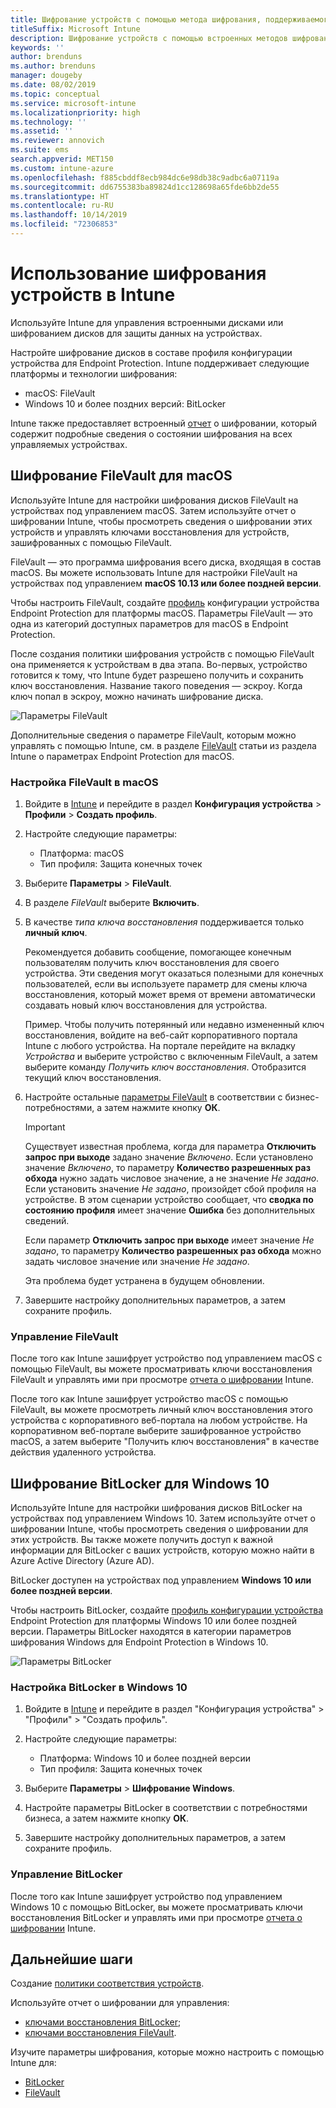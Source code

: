 ```yaml
---
title: Шифрование устройств с помощью метода шифрования, поддерживаемого платформой
titleSuffix: Microsoft Intune
description: Шифрование устройств с помощью встроенных методов шифрования, таких как BitLocker или FileVault, и управление ключами восстановления для этих зашифрованных устройств с помощью портала Intune.
keywords: ''
author: brenduns
ms.author: brenduns
manager: dougeby
ms.date: 08/02/2019
ms.topic: conceptual
ms.service: microsoft-intune
ms.localizationpriority: high
ms.technology: ''
ms.assetid: ''
ms.reviewer: annovich
ms.suite: ems
search.appverid: MET150
ms.custom: intune-azure
ms.openlocfilehash: f885cbddf8ecb984dc6e98db38c9adbc6a07119a
ms.sourcegitcommit: dd6755383ba89824d1cc128698a65fde6bb2de55
ms.translationtype: HT
ms.contentlocale: ru-RU
ms.lasthandoff: 10/14/2019
ms.locfileid: "72306853"
---
```

# <a name="use-device-encryption-with-intune"></a>Использование шифрования устройств в Intune  

Используйте Intune для управления встроенными дисками или шифрованием дисков для защиты данных на устройствах.  

Настройте шифрование дисков в составе профиля конфигурации устройства для Endpoint Protection. Intune поддерживает следующие платформы и технологии шифрования:  
- macOS: FileVault   
- Windows 10 и более поздних версий: BitLocker  

Intune также предоставляет встроенный [отчет](encryption-monitor.md) о шифровании, который содержит подробные сведения о состоянии шифрования на всех управляемых устройствах.  

## <a name="filevault-encryption-for-macos"></a>Шифрование FileVault для macOS  

Используйте Intune для настройки шифрования дисков FileVault на устройствах под управлением macOS. Затем используйте отчет о шифровании Intune, чтобы просмотреть сведения о шифровании этих устройств и управлять ключами восстановления для устройств, зашифрованных с помощью FileVault.  

FileVault — это программа шифрования всего диска, входящая в состав macOS. Вы можете использовать Intune для настройки FileVault на устройствах под управлением **macOS 10.13 или более поздней версии**.  

Чтобы настроить FileVault, создайте [профиль](../configuration/device-profile-create.md) конфигурации устройства Endpoint Protection для платформы macOS. Параметры FileVault — это одна из категорий доступных параметров для macOS в Endpoint Protection.  

После создания политики шифрования устройств с помощью FileVault она применяется к устройствам в два этапа. Во-первых, устройство готовится к тому, что Intune будет разрешено получить и сохранить ключ восстановления. Название такого поведения — эскроу. Когда ключ попал в эскроу, можно начинать шифрование диска.

![Параметры FileVault](./media/encrypt-devices/filevault-settings.png)

Дополнительные сведения о параметре FileVault, которым можно управлять с помощью Intune, см. в разделе [FileVault](endpoint-protection-macos.md#filevault) статьи из раздела Intune о параметрах Endpoint Protection для macOS.  

### <a name="how-to-configure-macos-filevault"></a>Настройка FileVault в macOS 

1. Войдите в [Intune](https://go.microsoft.com/fwlink/?linkid=2090973) и перейдите в раздел **Конфигурация устройства** > **Профили** > **Создать профиль**.  

2. Настройте следующие параметры:  

   - Платформа: macOS  
   - Тип профиля: Защита конечных точек  

3. Выберите **Параметры** > **FileVault**.  

4. В разделе *FileVault* выберите **Включить**.  

5. В качестве *типа ключа восстановления* поддерживается только **личный ключ**.  

   Рекомендуется добавить сообщение, помогающее конечным пользователям получить ключ восстановления для своего устройства. Эти сведения могут оказаться полезными для конечных пользователей, если вы используете параметр для смены ключа восстановления, который может время от времени автоматически создавать новый ключ восстановления для устройства.  

   Пример. Чтобы получить потерянный или недавно измененный ключ восстановления, войдите на веб-сайт корпоративного портала Intune с любого устройства. На портале перейдите на вкладку *Устройства* и выберите устройство с включенным FileVault, а затем выберите команду *Получить ключ восстановления*. Отобразится текущий ключ восстановления.  

6. Настройте остальные [параметры FileVault](endpoint-protection-macos.md#filevault) в соответствии с бизнес-потребностями, а затем нажмите кнопку **ОК**.  

   > [!IMPORTANT]  
   > Существует известная проблема, когда для параметра **Отключить запрос при выходе** задано значение *Включено*. Если установлено значение *Включено*, то параметру **Количество разрешенных раз обхода** нужно задать числовое значение, а не значение *Не задано*. Если установить значение *Не задано*, произойдет сбой профиля на устройстве. В этом сценарии устройство сообщает, что **сводка по состоянию профиля** имеет значение **Ошибка** без дополнительных сведений.
   > 
   > Если параметр **Отключить запрос при выходе** имеет значение *Не задано*, то параметру **Количество разрешенных раз обхода** можно задать числовое значение или значение *Не задано*.  
   > 
   > Эта проблема будет устранена в будущем обновлении. 

7. Завершите настройку дополнительных параметров, а затем сохраните профиль.  

### <a name="manage-filevault"></a>Управление FileVault  

После того как Intune зашифрует устройство под управлением macOS с помощью FileVault, вы можете просматривать ключи восстановления FileVault и управлять ими при просмотре [отчета о шифровании](encryption-monitor.md) Intune.  

После того как Intune зашифрует устройство macOS с помощью FileVault, вы можете просмотреть личный ключ восстановления этого устройства с корпоративного веб-портала на любом устройстве. На корпоративном веб-портале выберите зашифрованное устройство macOS, а затем выберите "Получить ключ восстановления" в качестве действия удаленного устройства. 

## <a name="bitlocker-encryption-for-windows-10"></a>Шифрование BitLocker для Windows 10  

Используйте Intune для настройки шифрования дисков BitLocker на устройствах под управлением Windows 10. Затем используйте отчет о шифровании Intune, чтобы просмотреть сведения о шифровании для этих устройств. Вы также можете получить доступ к важной информации для BitLocker с ваших устройств, которую можно найти в Azure Active Directory (Azure AD).  

BitLocker доступен на устройствах под управлением **Windows 10 или более поздней версии**.  

Чтобы настроить BitLocker, создайте [профиль конфигурации устройства](../configuration/device-profile-create.md) Endpoint Protection для платформы Windows 10 или более поздней версии. Параметры BitLocker находятся в категории параметров шифрования Windows для Endpoint Protection в Windows 10.    

![Параметры BitLocker](./media/encrypt-devices/bitlocker-settings.png) 

### <a name="how-to-configure-windows-10-bitlocker"></a>Настройка BitLocker в Windows 10  

1. Войдите в [Intune](https://go.microsoft.com/fwlink/?linkid=2090973) и перейдите в раздел "Конфигурация устройства" > "Профили" > "Создать профиль".  

2. Настройте следующие параметры:  
   - Платформа: Windows 10 и более поздней версии  
   - Тип профиля: Защита конечных точек  

3. Выберите **Параметры** > **Шифрование Windows**.

4. Настройте параметры BitLocker в соответствии с потребностями бизнеса, а затем нажмите кнопку **ОК**.  

5. Завершите настройку дополнительных параметров, а затем сохраните профиль.  

### <a name="manage-bitlocker"></a>Управление BitLocker  

После того как Intune зашифрует устройство под управлением Windows 10 с помощью BitLocker, вы можете просматривать ключи восстановления BitLocker и управлять ими при просмотре [отчета о шифровании](encryption-monitor.md) Intune.  

## <a name="next-steps"></a>Дальнейшие шаги  

Создание [политики соответствия устройств](compliance-policy-create-windows.md).  

Используйте отчет о шифровании для управления:  
- [ключами восстановления BitLocker](encryption-monitor.md#bitlocker-recovery-keys);
- [ключами восстановления FileVault](encryption-monitor.md#filevault-recovery-keys).

Изучите параметры шифрования, которые можно настроить с помощью Intune для:  
- [BitLocker](endpoint-protection-windows-10.md#windows-encryption)  
- [FileVault](endpoint-protection-macos.md#filevault)  
 
 
